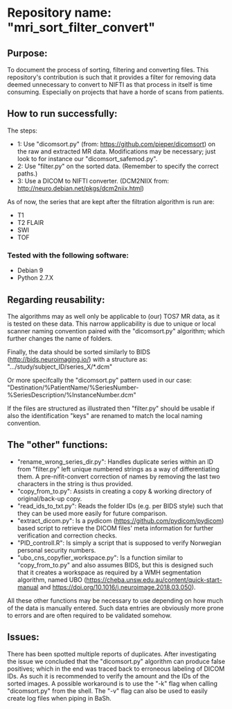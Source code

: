 # Repository name: "mri_sort_filter_convert"

## Purpose:
To document the process of sorting, filtering and converting files.
This repository's contribution is such that it provides a filter for removing data deemed unnecessary to convert to NIFTI as that process in itself is time consuming. Especially on projects that have a horde of scans from patients.

## How to run successfully:
The steps:
- 1: Use "dicomsort.py" (from: https://github.com/pieper/dicomsort) on the raw and extracted MR data. Modifications may be necessary; just look to for instance our "dicomsort_safemod.py".
- 2: Use "filter.py" on the sorted data. (Remember to specify the correct paths.)
- 3: Use a DICOM to NIFTI converter. (DCM2NIIX from: http://neuro.debian.net/pkgs/dcm2niix.html)

As of now, the series that are kept after the filtration algorithm is run are:
- T1
- T2 FLAIR
- SWI
- TOF

### Tested with the following software:
- Debian 9
- Python 2.7.X

## Regarding reusability:
The algorithms may as well only be applicable to (our) TOS7 MR data, as it is tested on these data. This narrow applicability is due to unique or local scanner naming convention paired with the "dicomsort.py" algorithm; which further changes the name of folders.

Finally, the data should be sorted similarly to BIDS (http://bids.neuroimaging.io/) with a structure as:
".../study/subject_ID/series_X/*.dcm"

Or more specifcally the "dicomsort.py" pattern used in our case:
"Destination/%PatientName/%SeriesNumber-%SeriesDescription/%InstanceNumber.dcm"

If the files are structured as illustrated then "filter.py" should be usable if also the identification "keys" are renamed to match the local naming convention.

## The "other" functions:
- "rename_wrong_series_dir.py": Handles duplicate series within an ID from "filter.py" left unique numbered strings as a way of differentiating them. A pre-nifit-convert correction of names by removing the last two characters in the string is thus provided. 
- "copy_from_to.py": Assists in creating a copy & working directory of original/back-up copy.
- "read_ids_to_txt.py": Reads the folder IDs (e.g. per BIDS style) such that they can be used more easily for future comparison. 
- "extract_dicom.py": Is a pydicom (https://github.com/pydicom/pydicom) based script to retrieve the DICOM files' meta information for further verification and correction checks.
- "PID_controll.R": Is simply a script that is supposed to verify Norwegian personal security numbers.
- "ubo_cns_copyfier_workspace.py": Is a function similar to "copy_from_to.py" and also assumes BIDS, but this is designed such that it creates a workspace as required by a WMH segmentation algorithm, named UBO (https://cheba.unsw.edu.au/content/quick-start-manual and https://doi.org/10.1016/j.neuroimage.2018.03.050).

All these other functions may be necessary to use depending on how much of the data is manually entered. Such data entries are obviously more prone to errors and are often required to be validated somehow.

## Issues:
There has been spotted multiple reports of duplicates. After investigating the issue we concluded that the "dicomsort.py" algorithm can produce false positives; which in the end was traced back to erroneous labeling of DICOM IDs. As such it is recommended to verify the amount and the IDs of the sorted images.
A possible workaround is to use the "-k" flag when calling "dicomsort.py" from the shell.
The "-v" flag can also be used to easily create log files when piping in BaSh.

